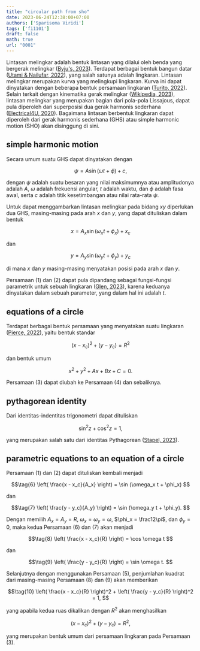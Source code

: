 ```yaml
---
title: "circular path from sho"
date: 2023-06-24T12:38:00+07:00
authors: ['Sparisoma Viridi']
tags: ['fi1101']
draft: false
math: true
url: "0001"
---
```

Lintasan melingkar adalah bentuk lintasan yang dilalui oleh benda yang bergerak melingkar ([Byju's, 2023](https://byjus.com/jee/circular-motion/)). Terdapat berbagai bentuk bangun datar ([Utami & Nailufar, 2022](https://www.kompas.com/skola/read/2021/01/22/192636669/ciri-ciri-dan-sifat-bangun-datar)), yang salah satunya adalah lingkaran. Lintasan melingkar merupakan kurva yang melingkupi lingkaran. Kurva ini dapat dinyatakan dengan beberapa bentuk persamaan lingkaran ([Turito, 2022](https://www.turito.com/blog/one-on-one-online-tutoring/equation-of-a-circle)). Selain terkait dengan kinematika gerak melingkar ([Wikipedia, 2023](https://en.wikipedia.org/w/index.php?oldid=1160541978)), lintasan melingkar yang merupakan bagian dari pola-pola Lissajous, dapat pula diperoleh dari superposisi dua gerak harmonis sederhana ([Electrical4U, 2020](https://www.electrical4u.com/lissajous-patterns-of-cro/)). Bagaimana lintasan berbentuk lingkaran dapat diperoleh dari gerak harmonis sederhana (GHS) atau simple harmonic motion (SHO) akan disinggung di sini.


## simple harmonic motion
Secara umum suatu GHS dapat dinyatakan dengan

$$
\psi = A \sin (\omega t + \phi) + c,
$$

dengan $\psi$ adalah suatu besaran yang nilai maksimumnya atau amplitudonya adalah $A$, $\omega$ adalah frekuensi angular, $t$ adalah waktu, dan $\phi$ adalah fasa awal, serta $c$ adalah titik kesetimbangan atau nilai rata-rata $\psi$.

Untuk dapat menggambarkan lintasan melingkar pada bidang $xy$ diperlukan dua GHS, masing-masing pada arah $x$ dan $y$, yang dapat dituliskan dalam bentuk

$$\tag{1}
x = A_x \sin (\omega_x t + \phi_x) + x_c
$$

dan

$$\tag{2}
y = A_y \sin (\omega_y t + \phi_y) + y_c
$$

di mana $x$ dan $y$ masing-masing menyatakan posisi pada arah $x$ dan $y$.

Persamaan (1) dan (2) dapat pula dipandang sebagai fungsi-fungsi parametrik untuk sebuah lingkaran ([Glen, 2023](https://www.statisticshowto.com/parametric-function/)), karena keduanya dinyatakan dalam sebuah parameter, yang dalam hal ini adalah $t$.


## equations of a circle
Terdapat berbagai bentuk persamaan yang menyatakan suatu lingkaran ([Pierce, 2022](https://www.mathsisfun.com/algebra/circle-equations.html)), yaitu bentuk standar

$$\tag{3}
(x - x_c)^2 + (y - y_c) = R^2
$$

dan bentuk umum

$$\tag{4}
x^2 + y^2 + Ax + Bx + C = 0.
$$

Persamaan (3) dapat diubah ke Persamaan (4) dan sebaliknya.


## pythagorean identity
Dari identitas-indentitas trigonometri dapat dituliskan

$$\tag{5}
\sin^2 z + \cos^2 z = 1,
$$

yang merupakan salah satu dari identitas Pythagorean ([Stapel, 2023](https://www.purplemath.com/modules/idents.htm)).


## parametric equations to an equation of a circle
Persamaan (1) dan (2) dapat dituliskan kembali menjadi

$$\tag{6}
\left( \frac{x - x_c}{A_x} \right) = \sin (\omega_x t + \phi_x)
$$

dan

$$\tag{7}
\left( \frac{y - y_c}{A_y} \right) = \sin (\omega_y t + \phi_y).
$$

Dengan memilih $A_x = A_y = R$, $\omega_x = \omega_y = \omega$, $\phi_x = \frac12\pi$, dan $\phi_y = 0$, maka kedua Persamaan (6) dan (7) akan menjadi

$$\tag{8}
\left( \frac{x - x_c}{R} \right) = \cos \omega t
$$

dan

$$\tag{9}
\left( \frac{y - y_c}{R} \right) = \sin \omega t.
$$

Selanjutnya dengan menggunakan Persamaan (5), penjumlahan kuadrat dari masing-masing Persamaan (8) dan (9) akan memberikan

$$\tag{10}
\left( \frac{x - x_c}{R} \right)^2 + \left( \frac{y - y_c}{R} \right)^2 = 1, 
$$

yang apabila kedua ruas dikalikan dengan $R^2$ akan menghasilkan


$$
(x - x_c)^2 + (y - y_c) = R^2,
$$

yang merupakan bentuk umum dari persamaan lingkaran pada Persamaan (3).
